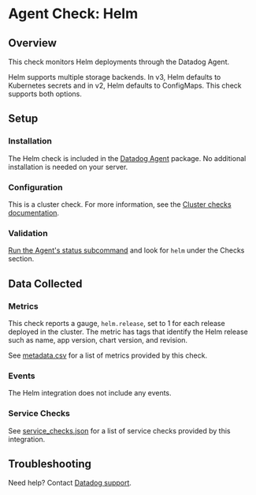 # Agent Check: Helm

## Overview

This check monitors Helm deployments through the Datadog Agent.

Helm supports multiple storage backends. In v3, Helm defaults to Kubernetes secrets and in v2, Helm defaults to ConfigMaps. This check supports both options.

## Setup

### Installation

The Helm check is included in the [Datadog Agent][1] package.
No additional installation is needed on your server.

### Configuration

This is a cluster check. For more information, see the [Cluster checks documentation][2].

### Validation

[Run the Agent's status subcommand][3] and look for `helm` under the Checks section.

## Data Collected

### Metrics

This check reports a gauge, `helm.release`, set to 1 for each release deployed
in the cluster. The metric has tags that identify the Helm release such as name, app
version, chart version, and revision.

See [metadata.csv][4] for a list of metrics provided by this check.

### Events

The Helm integration does not include any events.

### Service Checks

See [service_checks.json][5] for a list of service checks provided by this integration.

## Troubleshooting

Need help? Contact [Datadog support][6].


[1]: https://docs.datadoghq.com/agent/kubernetes/integrations/
[2]: https://docs.datadoghq.com/agent/cluster_agent/clusterchecks/
[3]: https://docs.datadoghq.com/agent/guide/agent-commands/#agent-status-and-information
[4]: https://github.com/DataDog/integrations-core/blob/master/helm/metadata.csv
[5]: https://github.com/DataDog/integrations-core/blob/master/helm/assets/service_checks.json
[6]: https://docs.datadoghq.com/help/
